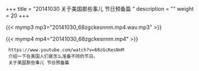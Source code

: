 +++
title = "20141030  关于美国那些事儿 节日预备篇 "
description = ""
weight = 20
+++

{{< mymp3 mp3="20141030_68zgckesnnm.mp4.wav.mp3" >}}

{{< mymp4 mp4="20141030_68zgckesnnm.mp4" >}}

     https://www.youtube.com/watch?v=68zGcKesNnM 
     介绍一下在美国人们是怎么准备不同的节日。 
     关于美国那些事儿 节日预备篇 
